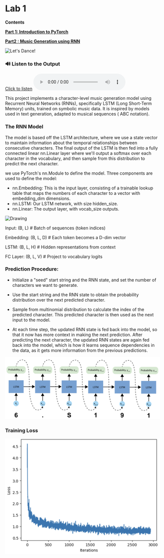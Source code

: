 # Lab 1 

**Contents**

[**Part 1: Introduction to PyTorch**](https://github.com/Prashanna-Raj-Pandit/DeepLearning-MIT/blob/main/Lab1/PT_Part1_Intro.ipynb) 

[**Part2 : Music Generation using RNN**](https://github.com/Prashanna-Raj-Pandit/DeepLearning-MIT/blob/main/Lab1/PT_Part2_Music_Generation.ipynb)

![Let's Dance!](http://33.media.tumblr.com/3d223954ad0a77f4e98a7b87136aa395/tumblr_nlct5lFVbF1qhu7oio1_500.gif)

### 🔊 Listen to the Output
[Click to listen](./output_10.wav)
<audio controls>
  <source src="./output_10.wav" type="audio/wav">
</audio>


This project implements a character-level music generation model using Recurrent Neural Networks (RNNs), specifically LSTM (Long Short-Term Memory) units, trained on symbolic music data. It is inspired by models used in text generation, adapted to musical sequences ( ABC notation).

### The RNN Model

The model is based off the LSTM architecture, where we use a state vector to maintain information about the temporal relationships between consecutive characters. The final output of the LSTM is then fed into a fully connected linear nn.Linear layer where we'll output a softmax over each character in the vocabulary, and then sample from this distribution to predict the next character.

we use PyTorch's nn.Module to define the model. Three components are used to define the model:

* nn.Embedding: This is the input layer, consisting of a trainable lookup table that maps the numbers of each character to a vector with embedding_dim dimensions.
* nn.LSTM: Our LSTM network, with size hidden_size.
* nn.Linear: The output layer, with vocab_size outputs.

<img src="https://raw.githubusercontent.com/MITDeepLearning/introtodeeplearning/2019/lab1/img/lstm_unrolled-01-01.png" alt="Drawing"/>

Input:         (B, L)             # Batch of sequences (token indices)

Embedding:     (B, L, D)          # Each token becomes a D-dim vector

LSTM:          (B, L, H)          # Hidden representations from context

FC Layer:      (B, L, V)          # Project to vocabulary logits

### Prediction Procedure:

* Initialize a "seed" start string and the RNN state, and set the number of characters we want to generate.

* Use the start string and the RNN state to obtain the probability distribution over the next predicted character.

* Sample from multinomial distribution to calculate the index of the predicted character. This predicted character is then used as the next input to the model.

* At each time step, the updated RNN state is fed back into the model, so that it now has more context in making the next prediction. After predicting the next character, the updated RNN states are again fed back into the model, which is how it learns sequence dependencies in the data, as it gets more information from the previous predictions.

![prediction_procedure](./prediction_procedure.png)

### Training Loss
![image.png](./image.png)